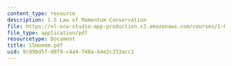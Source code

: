 ```yaml
---
content_type: resource
description: 1.5 Law of Momentum Conservation
file: https://ol-ocw-studio-app-production.s3.amazonaws.com/courses/1-63-advanced-fluid-dynamics-of-the-environment-fall-2002/9c89bd5fd8f9c4a4748a64e2c333acc1_15momem.pdf
file_type: application/pdf
resourcetype: Document
title: 15momem.pdf
uid: 9c89bd5f-d8f9-c4a4-748a-64e2c333acc1
---
```

